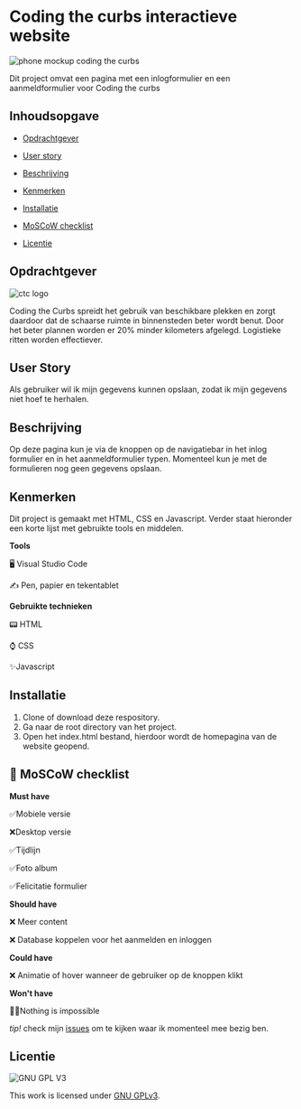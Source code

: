 
# Coding the curbs interactieve website


![phone mockup coding the curbs](https://user-images.githubusercontent.com/112861166/216025138-ad0938a9-4151-4069-9859-4accca442574.jpg)


Dit project omvat een pagina met een inlogformulier en een aanmeldformulier voor Coding the curbs

## Inhoudsopgave

* [Opdrachtgever](https://github.com/Demivdm/fix-the-flow-interactive-website#opdrachtgever)

* [User story](https://github.com/Demivdm/fix-the-flow-interactive-website#user-story)

* [Beschrijving](https://github.com/Demivdm/fix-the-flow-interactive-website#beschrijving) 

* [Kenmerken](https://github.com/Demivdm/fix-the-flow-interactive-website#kenmerken) 

* [Installatie](https://github.com/Demivdm/fix-the-flow-interactive-website#installatie)

* [MoSCoW checklist](https://github.com/Demivdm/fix-the-flow-interactive-website#-moscow-checklist)

* [Licentie](https://github.com/Demivdm/fix-the-flow-interactive-website#licentie)


## Opdrachtgever

![ctc logo](https://user-images.githubusercontent.com/112861166/216025030-65a446c0-cd85-47c3-8784-1a36919ee3bf.jpg)

Coding the Curbs spreidt het gebruik van beschikbare plekken en zorgt daardoor dat de schaarse ruimte in binnensteden beter wordt benut. Door het beter plannen worden er 20% minder kilometers afgelegd. Logistieke ritten worden effectiever. 

## User Story

Als gebruiker wil ik mijn gegevens kunnen opslaan, zodat ik mijn gegevens niet hoef te herhalen.

## Beschrijving

Op deze pagina kun je via de knoppen op de navigatiebar in het inlog formulier en in het aanmeldformulier typen. Momenteel kun je met de formulieren nog geen gegevens opslaan.

## Kenmerken

Dit project is gemaakt met HTML, CSS en Javascript. Verder staat hieronder een korte lijst met gebruikte tools en middelen.

**Tools**

🖥️ Visual Studio Code

✍ Pen, papier en tekentablet

**Gebruikte technieken**

📟 HTML

⌚ CSS

✨Javascript

## Installatie

1. Clone of download deze respository.
2. Ga naar de root directory van het project.
3. Open het index.html bestand, hierdoor wordt de homepagina van de website geopend.

## 🎩 MoSCoW checklist

**Must have**
  
  ✅Mobiele versie
  
  ❌Desktop versie
  
  ✅Tijdlijn
  
  ✅Foto album
  
  ✅Felicitatie formulier

**Should have**

  ❌ Meer content
  
  ❌ Database koppelen voor het aanmelden en inloggen

**Could have**

  ❌ Animatie of hover wanneer de gebruiker op de knoppen klikt

**Won't have**

  🦸‍♀️Nothing is impossible

_tip!_ check mijn [issues](https://github.com/Demivdm/fix-the-flow-interactive-website/issues) om te kijken waar ik momenteel mee bezig ben.

## Licentie

![GNU GPL V3](https://www.gnu.org/graphics/gplv3-127x51.png)

This work is licensed under [GNU GPLv3](./LICENSE).


